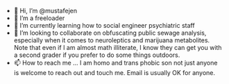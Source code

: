 - 👋 Hi, I’m @mustafejen
- 👀 I’m a freeloader
- 🌱 I’m currently learning how to social engineer psychiatric staff
- 💞️ I’m looking to collaborate on obfuscating public sewage analysis, especially when it comes to neuroleptics and marijuana metabolites. Note that even if I am almost math illiterate, I know they can get you with a second grader if you prefer to do some things outdoors.
- 📫 How to reach me ... I am homo and trans phobic son not just anyone is welcome to reach out and touch me. Email is usually OK for anyone.

<!---
mustafejen/mustafejen is a ✨ special ✨ repository because its `README.md` (this file) appears on your GitHub profile.
You can click the Preview link to take a look at your changes.
--->
